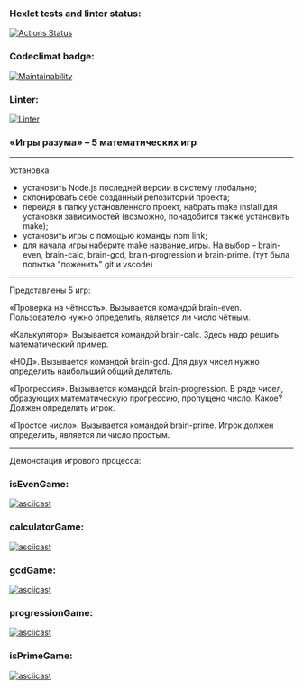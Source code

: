 ### Hexlet tests and linter status:
[![Actions Status](https://github.com/Idzanaagi/frontend-project-lvl1/workflows/hexlet-check/badge.svg)](https://github.com/Idzanaagi/frontend-project-lvl1/actions)
### Codeclimat badge:
[![Maintainability](https://api.codeclimate.com/v1/badges/67c6a20d1cf3563424cc/maintainability)](https://codeclimate.com/github/Idzanaagi/frontend-project-lvl1/maintainability)
### Linter:
[![Linter](https://github.com/Idzanaagi/frontend-project-lvl1/workflows/linter/badge.svg)](https://github.com/Idzanaagi/frontend-project-lvl1/actions)

<h3> «Игры разума» – 5 математических игр </h3>

--------------------------
Установка:
- установить Node.js последней версии в систему глобально;
- склонировать себе созданный репозиторий проекта; 
- перейдя в папку установленного проект, набрать make install для установки зависимостей (возможно, понадобится также установить make);
- установить игры с помощью команды npm link;
- для начала игры наберите make название_игры. На выбор – brain-even, brain-calc, brain-gcd, brain-progression и brain-prime.
(тут была попытка "поженить" git и vscode)

--------------------------
Представлены 5 игр:

«Проверка на чётность». Вызывается командой brain-even. Пользователю нужно определить, является ли число чётным. 

«Калькулятор». Вызывается командой brain-calc. Здесь надо решить математический пример. 

«НОД». Вызывается командой brain-gcd. Для двух чисел нужно определить наибольший общий делитель.

«Прогрессия». Вызывается командой brain-progression. В ряде чисел, образующих математическую прогрессию, пропущено число. Какое? Должен определить игрок. 

«Простое число». Вызывается командой brain-prime. Игрок должен определить, является ли число простым.

--------------------------
Демонстация игрового процесса:

### isEvenGame:
[![asciicast](https://asciinema.org/a/riKy7IApXuxBTfNZR166fyVw0.svg)](https://asciinema.org/a/riKy7IApXuxBTfNZR166fyVw0)
### calculatorGame:
[![asciicast](https://asciinema.org/a/y1qPKLkiZlDbJwu6LozwztavU.svg)](https://asciinema.org/a/y1qPKLkiZlDbJwu6LozwztavU)
### gcdGame:
[![asciicast](https://asciinema.org/a/68CnfEq0xfPiapQ6kCgNBNlms.svg)](https://asciinema.org/a/68CnfEq0xfPiapQ6kCgNBNlms)
### progressionGame:
[![asciicast](https://asciinema.org/a/NyHb5pYBV4HBrxtTdtII3TIuh.svg)](https://asciinema.org/a/NyHb5pYBV4HBrxtTdtII3TIuh)
### isPrimeGame:
[![asciicast](https://asciinema.org/a/lXc294cmoLJz384alOZM1TPho.svg)](https://asciinema.org/a/lXc294cmoLJz384alOZM1TPho)
